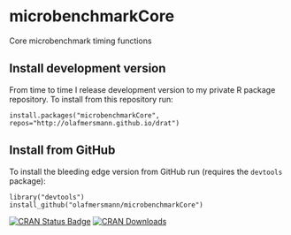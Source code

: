 # microbenchmarkCore
Core microbenchmark timing functions

## Install development version

From time to time I release development version to my private R package repository.
To install from this repository run:

```splus
install.packages("microbenchmarkCore", repos="http://olafmersmann.github.io/drat")
```

## Install from GitHub

To install the bleeding edge version from GitHub run (requires the `devtools` package):

```splus
library("devtools")
install_github("olafmersmann/microbenchmarkCore")
```

[![CRAN Status Badge](http://www.r-pkg.org/badges/version/microbenchmarkCore)](http://cran.r-project.org/web/packages/microbenchmarkCore)
[![CRAN Downloads](http://cranlogs.r-pkg.org/badges/microbenchmarkCore)](http://cran.rstudio.com/web/packages/microbenchmarkCore/index.html)
